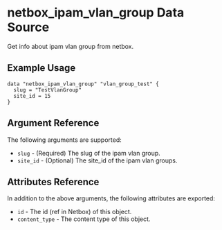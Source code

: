 # netbox\_ipam\_vlan\_group Data Source

Get info about ipam vlan group from netbox.

## Example Usage

```hcl
data "netbox_ipam_vlan_group" "vlan_group_test" {
  slug = "TestVlanGroup"
  site_id = 15
}
```

## Argument Reference

The following arguments are supported:
* ``slug`` - (Required) The slug of the ipam vlan group.
* ``site_id`` - (Optional) The site_id of the ipam vlan groups.

## Attributes Reference

In addition to the above arguments, the following attributes are exported:
* ``id`` - The id (ref in Netbox) of this object.
* ``content_type`` - The content type of this object.
